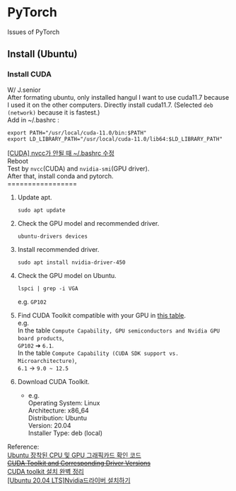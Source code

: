 # PyTorch
Issues of PyTorch


## Install (Ubuntu)

### Install CUDA

W/ J.senior    
After formating ubuntu, only installed hangul
I want to use cuda11.7 because I used it on the other computers.
Directly install cuda11.7. (Selected `deb (network)` because it is fastest.)     
Add in ~/.bashrc :
```
export PATH="/usr/local/cuda-11.0/bin:$PATH"
export LD_LIBRARY_PATH="/usr/local/cuda-11.0/lib64:$LD_LIBRARY_PATH"
```
[[CUDA] nvcc가 안될 때 ~/.bashrc 수정](https://yoonchang.tistory.com/27)    
Reboot    
Test by `nvcc`(CUDA) and `nvidia-smi`(GPU driver).    
After that, install conda and pytorch.    
\=================

1. Update apt.
    ```
    sudo apt update
    ```
1. Check the GPU model and recommended driver.
    ```
    ubuntu-drivers devices
    ```
1. Install recommended driver.
    ```
    sudo apt install nvidia-driver-450
    ```

1. Check the GPU model on Ubuntu.
    ```
    lspci | grep -i VGA
    ```
    e.g. `GP102`

2. Find CUDA Toolkit compatible with your GPU in [this table](https://en.wikipedia.org/wiki/CUDA).    
e.g.    
In the table `Compute Capability, GPU semiconductors and Nvidia GPU board products`,    
 `GP102` ➔ `6.1`.    
 In the table `Compute Capability (CUDA SDK support vs. Microarchitecture)`,    
 `6.1` -> `9.0 ~ 12.5`
3. Download CUDA Toolkit.    
    * e.g.    
    Operating System: Linux    
    Architecture: x86_64    
    Distribution: Ubuntu    
    Version: 20.04    
    Installer Type: deb (local)    


Reference:    
[Ubuntu 장착된 CPU 및 GPU 그래픽카드 확인 코드](https://nuggy875.tistory.com/30#google_vignette)    
[~~CUDA Toolkit and Corresponding Driver Versions~~](https://docs.nvidia.com/cuda/cuda-toolkit-release-notes/index.html#id4)    
[CUDA toolkit 설치 완벽 정리](https://velog.io/@jk01019/CUDA-toolkit-%EC%84%A4%EC%B9%98-%EC%99%84%EB%B2%BD-%EC%A0%95%EB%A6%AC)    
[[Ubuntu 20.04 LTS]Nvidia드라이버 설치하기](https://pstudio411.tistory.com/entry/Ubuntu-2004-Nvidia%EB%93%9C%EB%9D%BC%EC%9D%B4%EB%B2%84-%EC%84%A4%EC%B9%98%ED%95%98%EA%B8%B0)    
